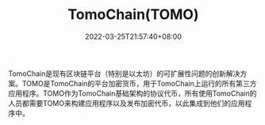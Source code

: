 ﻿---
weight: 
title: "TomoChain(TOMO)"
description: "TomoChain是现有区块链平台（特别是以太坊）的可扩展性问题的创新解决方案"
date: 2022-03-25T21:57:40+08:00
lastmod: 2022-03-25T16:45:40+08:00
draft: false
authors: ["Metabd"]
featuredImage: "tomochaintomo.webp"
link: ""
tags: ["数字代币","TomoChain(TOMO)"]
categories: ["navigation"]
navigation: ["数字代币"]
lightgallery: true
toc: true
pinned: false
recommend: false
recommend1: false
---
TomoChain是现有区块链平台（特别是以太坊）的可扩展性问题的创新解决方案。TOMO是TomoChain的平台加密货币，用于TomoChain上运行的所有第三方应用程序。TOMO作为TomoChain基础架构的协议代币，所有使用TomoChain的人员都需要TOMO来构建应用程序以及发布加密代币，以此集成到他们的应用程序中。
